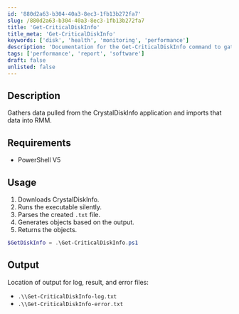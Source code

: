 ```yaml
---
id: '880d2a63-b304-40a3-8ec3-1fb13b272fa7'
slug: /880d2a63-b304-40a3-8ec3-1fb13b272fa7
title: 'Get-CriticalDiskInfo'
title_meta: 'Get-CriticalDiskInfo'
keywords: ['disk', 'health', 'monitoring', 'performance']
description: 'Documentation for the Get-CriticalDiskInfo command to gather data pulled from the CrystalDiskInfo application and return it to RMM.'
tags: ['performance', 'report', 'software']
draft: false
unlisted: false
---
```


## Description
Gathers data pulled from the CrystalDiskInfo application and imports that data into RMM.

## Requirements
- PowerShell V5

## Usage
1. Downloads CrystalDiskInfo.
2. Runs the executable silently.
3. Parses the created `.txt` file.
4. Generates objects based on the output.
5. Returns the objects.

```powershell
$GetDiskInfo = .\Get-CriticalDiskInfo.ps1
```

## Output
Location of output for log, result, and error files:

- `.\\Get-CriticalDiskInfo-log.txt`
- `.\\Get-CriticalDiskInfo-error.txt`

